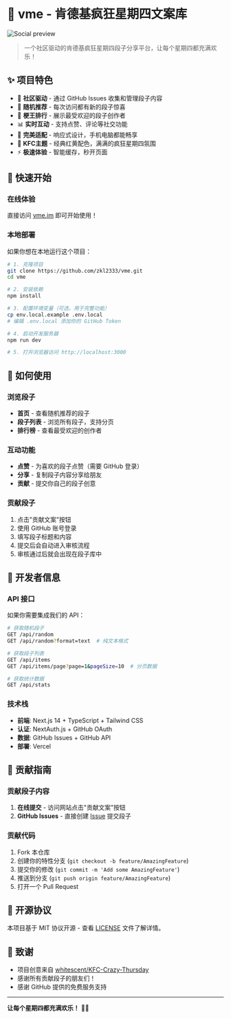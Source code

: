 # 🍗 vme - 肯德基疯狂星期四文案库

![Social preview](https://repository-images.githubusercontent.com/784130959/c8f54bbe-3f0e-4588-8928-e02702b946e5)

> 一个社区驱动的肯德基疯狂星期四段子分享平台，让每个星期四都充满欢乐！

## ✨ 项目特色

- 🎯 **社区驱动** - 通过 GitHub Issues 收集和管理段子内容
- 🎲 **随机推荐** - 每次访问都有新的段子惊喜
- 👑 **梗王排行** - 展示最受欢迎的段子创作者
- 📊 **实时互动** - 支持点赞、评论等社交功能
- 📱 **完美适配** - 响应式设计，手机电脑都能畅享
- 🎨 **KFC主题** - 经典红黄配色，满满的疯狂星期四氛围
- ⚡ **极速体验** - 智能缓存，秒开页面

## 🚀 快速开始

### 在线体验
直接访问 [vme.im](https://vme.im) 即可开始使用！

### 本地部署
如果你想在本地运行这个项目：

```bash
# 1. 克隆项目
git clone https://github.com/zkl2333/vme.git
cd vme

# 2. 安装依赖
npm install

# 3. 配置环境变量（可选，用于完整功能）
cp env.local.example .env.local
# 编辑 .env.local 添加你的 GitHub Token

# 4. 启动开发服务器
npm run dev

# 5. 打开浏览器访问 http://localhost:3000
```

## 🎯 如何使用

### 浏览段子
- **首页** - 查看随机推荐的段子
- **段子列表** - 浏览所有段子，支持分页
- **排行榜** - 查看最受欢迎的创作者

### 互动功能
- **点赞** - 为喜欢的段子点赞（需要 GitHub 登录）
- **分享** - 复制段子内容分享给朋友
- **贡献** - 提交你自己的段子创意

### 贡献段子
1. 点击"贡献文案"按钮
2. 使用 GitHub 账号登录
3. 填写段子标题和内容
4. 提交后会自动进入审核流程
5. 审核通过后就会出现在段子库中

## 🔧 开发者信息

### API 接口
如果你需要集成我们的 API：

```bash
# 获取随机段子
GET /api/random
GET /api/random?format=text  # 纯文本格式

# 获取段子列表
GET /api/items
GET /api/items/page?page=1&pageSize=10  # 分页数据

# 获取统计数据
GET /api/stats
```

### 技术栈
- **前端**: Next.js 14 + TypeScript + Tailwind CSS
- **认证**: NextAuth.js + GitHub OAuth
- **数据**: GitHub Issues + GitHub API
- **部署**: Vercel

## 🤝 贡献指南

### 贡献段子内容
1. **在线提交** - 访问网站点击"贡献文案"按钮
2. **GitHub Issues** - 直接创建 [Issue](https://github.com/zkl2333/vme/issues/new?assignees=&labels=%E6%96%87%E6%A1%88&projects=&template=data_provided.md&title=) 提交段子

### 贡献代码
1. Fork 本仓库
2. 创建你的特性分支 (`git checkout -b feature/AmazingFeature`)
3. 提交你的修改 (`git commit -m 'Add some AmazingFeature'`)
4. 推送到分支 (`git push origin feature/AmazingFeature`)
5. 打开一个 Pull Request

## 📄 开源协议

本项目基于 MIT 协议开源 - 查看 [LICENSE](LICENSE) 文件了解详情。

## 🙏 致谢

- 项目创意来自 [whitescent/KFC-Crazy-Thursday](https://github.com/whitescent/KFC-Crazy-Thursday)
- 感谢所有贡献段子的朋友们！
- 感谢 GitHub 提供的免费服务支持

---

**让每个星期四都充满欢乐！** 🍗✨
